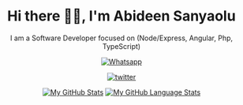 <div align="center">
<h1 align="center">Hi there 👋🏾, I'm Abideen Sanyaolu</h1>
  <p>I am a Software Developer focused on (Node/Express, Angular, Php, TypeScript)</p>

<!--
**Sanyaolu123/Sanyaolu123** is a ✨ _special_ ✨ repository because its `README.md` (this file) appears on your GitHub profile.

Here are some ideas to get you started:

- 🔭 I’m currently working on ...
- 🌱 I’m currently learning ...
- 👯 I’m looking to collaborate on ...
- 🤔 I’m looking for help with ...
- 💬 Ask me about ...
- 📫 How to reach me: ...
- 😄 Pronouns: ...
- ⚡ Fun fact: ...
-->
<p>
<a href='https://wa.me/2349025098774?text=Hello%20Abideen' target="_blank"><img alt='Whatsapp' src='https://img.shields.io/badge/Whatsapp-100000?style=for-the-badge&logo=Whatsapp&logoColor=FFFFFF&labelColor=16C719&color=16C719'/></a>
  
  <a href='https://twitter.com/SanyaoluAbideen' target="_blank"><img alt='twitter' src='https://img.shields.io/badge/Twitter-100000?style=for-the-badge&logo=twitter&logoColor=FFFFFF&labelColor=1DA1F2&color=1DA1F2'/></a>
  </p>
  
[![My GitHub Stats](https://github-readme-stats.vercel.app/api/?username=Sanyaolu123&count_private=true&theme=tokyonight&showicons=true)]()
[![My GitHub Language Stats](https://github-readme-stats.vercel.app/api/top-langs/?username=Sanyaolu123&langs_count=5&theme=tokyonight)]()

  </div>
